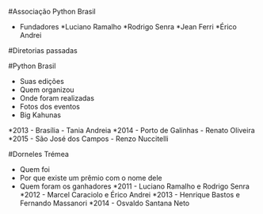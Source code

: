 #Associação Python Brasil
- Fundadores
*Luciano Ramalho
*Rodrigo Senra
*Jean Ferri
*Érico Andrei

#Diretorias passadas

#Python Brasil
- Suas edições
- Quem organizou
- Onde foram realizadas
- Fotos dos eventos
- Big Kahunas

*2013 - Brasília - Tania Andreia
*2014 - Porto de Galinhas - Renato Oliveira
*2015 - São José dos Campos - Renzo Nuccitelli

#Dorneles Trémea
- Quem foi
- Por que existe um prêmio com o nome dele
- Quem foram os ganhadores
*2011 - Luciano Ramalho e Rodrigo Senra
*2012 - Marcel Caraciolo e Érico Andrei
*2013 - Henrique Bastos e Fernando Massanori
*2014 - Osvaldo Santana Neto
